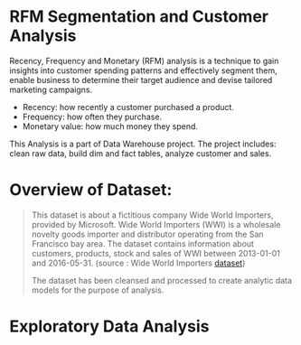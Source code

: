 # RFM Segmentation and Customer Analysis
Recency, Frequency and Monetary (RFM) analysis is a technique to gain insights into customer spending patterns and effectively segment them, enable business to determine their target audience and devise tailored marketing campaigns.
- Recency: how recently a customer purchased a product.
- Frequency: how often they purchase.
- Monetary value: how much money they spend.
>
This Analysis is a part of Data Warehouse project.
The project includes: clean raw data, build dim and fact tables, analyze customer and sales.
>
# Overview of Dataset: 
> This dataset is about a fictitious company Wide World Importers, provided by Microsoft. Wide World Importers (WWI) is a wholesale novelty goods importer and distributor operating from the San Francisco bay area.
The dataset contains information about customers, products, stock and sales of WWI between 2013-01-01 and 2016-05-31. (source : Wide World Importers [dataset](https://dataedo.com/samples/html2/WideWorldImporters/#/doc/d5/wideworldimporters))
>
> 
> The dataset has been cleansed and processed to create analytic data models for the purpose of analysis.

# Exploratory Data Analysis
